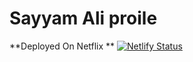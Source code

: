 # Sayyam Ali proile

**Deployed On Netflix  ** [![Netlify Status](https://api.netlify.com/api/v1/badges/b7c86c57-410f-4b6d-b18b-f03da4315101/deploy-status)](https://app.netlify.com/sites/pensive-meitner-4305ae/deploys)


